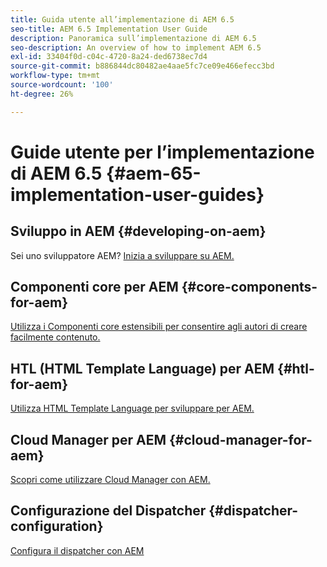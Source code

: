 ```yaml
---
title: Guida utente all’implementazione di AEM 6.5
seo-title: AEM 6.5 Implementation User Guide
description: Panoramica sull’implementazione di AEM 6.5
seo-description: An overview of how to implement AEM 6.5
exl-id: 33404f0d-c04c-4720-8a24-ded6738ec7d4
source-git-commit: b886844dc80482ae4aae5fc7ce09e466efecc3bd
workflow-type: tm+mt
source-wordcount: '100'
ht-degree: 26%

---
```


# Guide utente per l’implementazione di AEM 6.5 {#aem-65-implementation-user-guides}

## Sviluppo in AEM {#developing-on-aem}

Sei uno sviluppatore AEM? [Inizia a sviluppare su AEM.](/help/sites-developing/home.md)

## Componenti core per AEM {#core-components-for-aem}

[Utilizza i Componenti core estensibili per consentire agli autori di creare facilmente contenuto.](https://experienceleague.adobe.com/docs/experience-manager-core-components/using/introduction.html?lang=it)

## HTL (HTML Template Language) per AEM {#htl-for-aem}

[Utilizza HTML Template Language per sviluppare per AEM.](https://experienceleague.adobe.com/docs/experience-manager-htl/content/overview.html)

## Cloud Manager per AEM {#cloud-manager-for-aem}

[Scopri come utilizzare Cloud Manager con AEM.](https://experienceleague.adobe.com/docs/experience-manager-cloud-manager/content/introduction.html)

## Configurazione del Dispatcher {#dispatcher-configuration}

[Configura il dispatcher con AEM](https://experienceleague.adobe.com/docs/experience-manager-dispatcher/using/dispatcher.html?lang=it)
